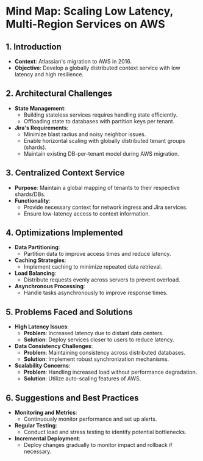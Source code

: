 # Mind Map: Scaling Low Latency, Multi-Region Services on AWS

## 1. Introduction
   - **Context**: Atlassian's migration to AWS in 2016.
   - **Objective**: Develop a globally distributed context service with low latency and high resilience.

## 2. Architectural Challenges
   - **State Management**:
     - Building stateless services requires handling state efficiently.
     - Offloading state to databases with partition keys per tenant.
   - **Jira's Requirements**:
     - Minimize blast radius and noisy neighbor issues.
     - Enable horizontal scaling with globally distributed tenant groups (shards).
     - Maintain existing DB-per-tenant model during AWS migration.

## 3. Centralized Context Service
   - **Purpose**: Maintain a global mapping of tenants to their respective shards/DBs.
   - **Functionality**:
     - Provide necessary context for network ingress and Jira services.
     - Ensure low-latency access to context information.

## 4. Optimizations Implemented
   - **Data Partitioning**:
     - Partition data to improve access times and reduce latency.
   - **Caching Strategies**:
     - Implement caching to minimize repeated data retrieval.
   - **Load Balancing**:
     - Distribute requests evenly across servers to prevent overload.
   - **Asynchronous Processing**:
     - Handle tasks asynchronously to improve response times.

## 5. Problems Faced and Solutions
   - **High Latency Issues**:
     - **Problem**: Increased latency due to distant data centers.
     - **Solution**: Deploy services closer to users to reduce latency.
   - **Data Consistency Challenges**:
     - **Problem**: Maintaining consistency across distributed databases.
     - **Solution**: Implement robust synchronization mechanisms.
   - **Scalability Concerns**:
     - **Problem**: Handling increased load without performance degradation.
     - **Solution**: Utilize auto-scaling features of AWS.

## 6. Suggestions and Best Practices
   - **Monitoring and Metrics**:
     - Continuously monitor performance and set up alerts.
   - **Regular Testing**:
     - Conduct load and stress testing to identify potential bottlenecks.
   - **Incremental Deployment**:
     - Deploy changes gradually to monitor impact and rollback if necessary.